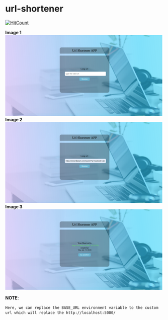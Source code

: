 
# url-shortener
[![HitCount](http://hits.dwyl.com/ashky23/url-shortener.svg)](http://hits.dwyl.com/ashky23/url-shortener)

**Image 1**
![display1](/images/1.png)
**Image 2**
![display1](/images/2.png)
**Image 3**
![display1](/images/3.png)

 **NOTE**:
 ``` 
 Here, we can replace the BASE_URL environment variable to the custom url which will replace the http://localhost:5000/
 ```
